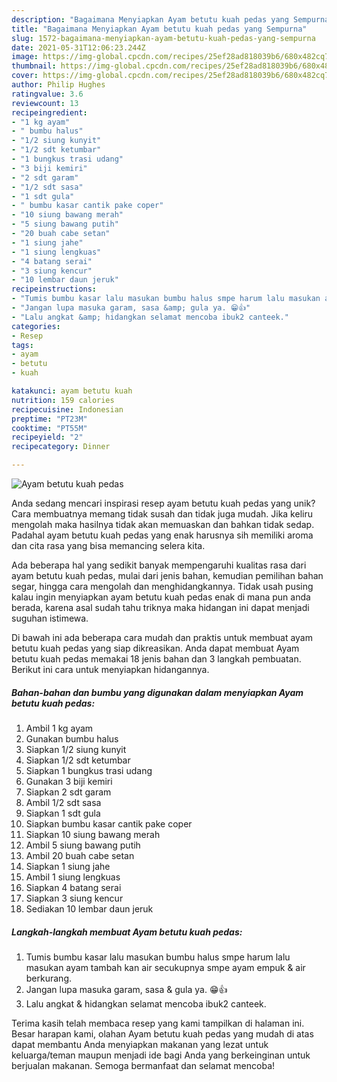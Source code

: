 ```yaml
---
description: "Bagaimana Menyiapkan Ayam betutu kuah pedas yang Sempurna"
title: "Bagaimana Menyiapkan Ayam betutu kuah pedas yang Sempurna"
slug: 1572-bagaimana-menyiapkan-ayam-betutu-kuah-pedas-yang-sempurna
date: 2021-05-31T12:06:23.244Z
image: https://img-global.cpcdn.com/recipes/25ef28ad818039b6/680x482cq70/ayam-betutu-kuah-pedas-foto-resep-utama.jpg
thumbnail: https://img-global.cpcdn.com/recipes/25ef28ad818039b6/680x482cq70/ayam-betutu-kuah-pedas-foto-resep-utama.jpg
cover: https://img-global.cpcdn.com/recipes/25ef28ad818039b6/680x482cq70/ayam-betutu-kuah-pedas-foto-resep-utama.jpg
author: Philip Hughes
ratingvalue: 3.6
reviewcount: 13
recipeingredient:
- "1 kg ayam"
- " bumbu halus"
- "1/2 siung kunyit"
- "1/2 sdt ketumbar"
- "1 bungkus trasi udang"
- "3 biji kemiri"
- "2 sdt garam"
- "1/2 sdt sasa"
- "1 sdt gula"
- " bumbu kasar cantik pake coper"
- "10 siung bawang merah"
- "5 siung bawang putih"
- "20 buah cabe setan"
- "1 siung jahe"
- "1 siung lengkuas"
- "4 batang serai"
- "3 siung kencur"
- "10 lembar daun jeruk"
recipeinstructions:
- "Tumis bumbu kasar lalu masukan bumbu halus smpe harum lalu masukan ayam tambah kan air secukupnya smpe ayam empuk &amp; air berkurang."
- "Jangan lupa masuka garam, sasa &amp; gula ya. 😁👍"
- "Lalu angkat &amp; hidangkan selamat mencoba ibuk2 canteek."
categories:
- Resep
tags:
- ayam
- betutu
- kuah

katakunci: ayam betutu kuah 
nutrition: 159 calories
recipecuisine: Indonesian
preptime: "PT23M"
cooktime: "PT55M"
recipeyield: "2"
recipecategory: Dinner

---
```



![Ayam betutu kuah pedas](https://img-global.cpcdn.com/recipes/25ef28ad818039b6/680x482cq70/ayam-betutu-kuah-pedas-foto-resep-utama.jpg)

Anda sedang mencari inspirasi resep ayam betutu kuah pedas yang unik? Cara membuatnya memang tidak susah dan tidak juga mudah. Jika keliru mengolah maka hasilnya tidak akan memuaskan dan bahkan tidak sedap. Padahal ayam betutu kuah pedas yang enak harusnya sih memiliki aroma dan cita rasa yang bisa memancing selera kita.

Ada beberapa hal yang sedikit banyak mempengaruhi kualitas rasa dari ayam betutu kuah pedas, mulai dari jenis bahan, kemudian pemilihan bahan segar, hingga cara mengolah dan menghidangkannya. Tidak usah pusing kalau ingin menyiapkan ayam betutu kuah pedas enak di mana pun anda berada, karena asal sudah tahu triknya maka hidangan ini dapat menjadi suguhan istimewa.




Di bawah ini ada beberapa cara mudah dan praktis untuk membuat ayam betutu kuah pedas yang siap dikreasikan. Anda dapat membuat Ayam betutu kuah pedas memakai 18 jenis bahan dan 3 langkah pembuatan. Berikut ini cara untuk menyiapkan hidangannya.

<!--inarticleads1-->

##### Bahan-bahan dan bumbu yang digunakan dalam menyiapkan Ayam betutu kuah pedas:

1. Ambil 1 kg ayam
1. Gunakan  bumbu halus
1. Siapkan 1/2 siung kunyit
1. Siapkan 1/2 sdt ketumbar
1. Siapkan 1 bungkus trasi udang
1. Gunakan 3 biji kemiri
1. Siapkan 2 sdt garam
1. Ambil 1/2 sdt sasa
1. Siapkan 1 sdt gula
1. Siapkan  bumbu kasar cantik pake coper
1. Siapkan 10 siung bawang merah
1. Ambil 5 siung bawang putih
1. Ambil 20 buah cabe setan
1. Siapkan 1 siung jahe
1. Ambil 1 siung lengkuas
1. Siapkan 4 batang serai
1. Siapkan 3 siung kencur
1. Sediakan 10 lembar daun jeruk




<!--inarticleads2-->

##### Langkah-langkah membuat Ayam betutu kuah pedas:

1. Tumis bumbu kasar lalu masukan bumbu halus smpe harum lalu masukan ayam tambah kan air secukupnya smpe ayam empuk &amp; air berkurang.
1. Jangan lupa masuka garam, sasa &amp; gula ya. 😁👍
1. Lalu angkat &amp; hidangkan selamat mencoba ibuk2 canteek.




Terima kasih telah membaca resep yang kami tampilkan di halaman ini. Besar harapan kami, olahan Ayam betutu kuah pedas yang mudah di atas dapat membantu Anda menyiapkan makanan yang lezat untuk keluarga/teman maupun menjadi ide bagi Anda yang berkeinginan untuk berjualan makanan. Semoga bermanfaat dan selamat mencoba!
